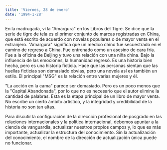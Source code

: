 ```yaml
---
title: 'Viernes, 28 de enero'
date: '1994-1-28'
---
```

En la madrugada, vi la "Amargura" en los Libros del Tigre. Se dice que la serie de tigre de tela es el primer conjunto de marcas registradas en China, que está escrito de acuerdo con novelas populares o de mayor venta en el extranjero. "Amargura" significa que un médico chino fue secuestrado en el camino de regreso a China. Fue entrenado como un asesino de cara fría. Fue a la oficina de Beijing y tuvo una relación con una niña china. Bajo la influencia de las emociones, la humanidad regresó. Es una historia bien hecha, pero es una historia ficticia. Hace que las personas sientan que las huellas ficticias son demasiado obvias, pero una novela así es también un estilo. El principal "MSG" es la relación entre varias mujeres y él.

"La acción en la cama" parece ser demasiado. Pero es un poco menos que la "Capital Abandonada", por lo que no es necesario que el autor elimine la cantidad de palabras. Esta es la etapa principal de un libro de mayor venta. No escribe un cierto ámbito artístico, y la integridad y credibilidad de la historia no son tan altas.

Para discutir la configuración de la dirección profesional de posgrado en las relaciones internacionales y la política internacional, debemos apuntar a la ciencia de vanguardia, actualizar nuestros propios campos y, lo que es más importante, actualizar la estructura del conocimiento. Sin la actualización del conocimiento, el nombre de la dirección de actualización única puede no funcionar.